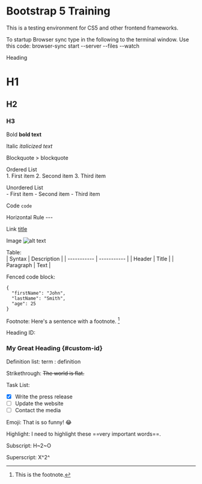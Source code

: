 # Bootstrap 5 Training

This is a testing environment for CS5 and other frontend frameworks.

To startup Browser sync type in the following to the terminal window.
Use this code:  browser-sync start --server --files --watch

Heading	
# H1
## H2
### H3

Bold	**bold text**

Italic	*italicized text*

Blockquote	> blockquote

Ordered List	
    1. First item
    2. Second item
    3. Third item

Unordered List	
    - First item
    - Second item
    - Third item

Code	`code`

Horizontal Rule	---

Link	[title](https://www.example.com)

Image	![alt text](image.jpg)

Table: 	
| Syntax | Description |
| ----------- | ----------- |
| Header | Title |
| Paragraph | Text |

Fenced code block: 
```
{
  "firstName": "John",
  "lastName": "Smith",
  "age": 25
}
```

Footnote: 
Here's a sentence with a footnote. [^1]

[^1]: This is the footnote.

Heading ID: 
### My Great Heading {#custom-id}

Definition list:
term
: definition

Strikethrough:
~~The world is flat.~~

Task List:
- [x] Write the press release
- [ ] Update the website
- [ ] Contact the media

Emoji: 
That is so funny! :joy:

Highlight:
I need to highlight these ==very important words==.

Subscript:
H~2~O

Superscript:
X^2^